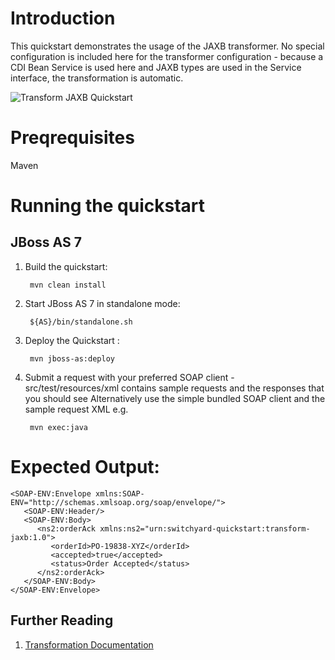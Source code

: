 Introduction
============
This quickstart demonstrates the usage of the JAXB transformer.   No special configuration is 
included here for the transformer configuration - because a CDI Bean Service is used here and 
JAXB types are used in the Service interface, the transformation is automatic. 

![Transform JAXB Quickstart](https://github.com/jboss-switchyard/quickstarts/raw/master/transform-jaxb/transform-jaxb.jpg)


Preqrequisites 
==============
Maven

Running the quickstart
======================

JBoss AS 7
----------
1. Build the quickstart:

        mvn clean install

2. Start JBoss AS 7 in standalone mode:

        ${AS}/bin/standalone.sh

3. Deploy the Quickstart :

        mvn jboss-as:deploy

4. Submit a request with your preferred SOAP client - src/test/resources/xml contains sample 
   requests and the responses that you should see
   Alternatively use the simple bundled SOAP client and the sample request XML e.g.

        mvn exec:java


Expected Output:
================
```
<SOAP-ENV:Envelope xmlns:SOAP-ENV="http://schemas.xmlsoap.org/soap/envelope/">
   <SOAP-ENV:Header/>
   <SOAP-ENV:Body>
      <ns2:orderAck xmlns:ns2="urn:switchyard-quickstart:transform-jaxb:1.0">
         <orderId>PO-19838-XYZ</orderId>
         <accepted>true</accepted>
         <status>Order Accepted</status>
      </ns2:orderAck>
   </SOAP-ENV:Body>
</SOAP-ENV:Envelope>
```


## Further Reading

1. [Transformation Documentation](https://docs.jboss.org/author/display/SWITCHYARD/Transformation)
